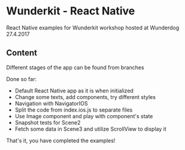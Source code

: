 # Wunderkit - React Native
React Native examples for Wunderkit workshop hosted at Wunderdog 27.4.2017

## Content
Different stages of the app can be found from branches

Done so far:
* Default React Native app as it is when initialized
* Change some texts, add components, try different styles
* Navigation with NavigatorIOS
* Split the code from index.ios.js to separate files
* Use Image component and play with component's state
* Snapshot tests for Scene2
* Fetch some data in Scene3 and utilize ScrollView to display it

That's it, you have completed the examples!

